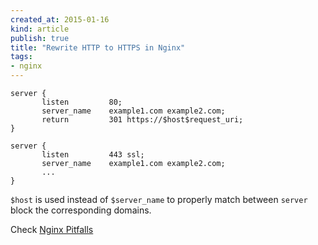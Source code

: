 ```yaml
---
created_at: 2015-01-16
kind: article
publish: true
title: "Rewrite HTTP to HTTPS in Nginx"
tags:
- nginx
---
```


```
server {
       listen         80;
       server_name    example1.com example2.com;
       return         301 https://$host$request_uri;
}

server {
       listen         443 ssl;
       server_name    example1.com example2.com;
       ...
}
```

`$host` is used instead of `$server_name` to properly match between `server`
block the corresponding domains.

Check [Nginx Pitfalls][1]

[1]: http://wiki.nginx.org/Pitfalls

